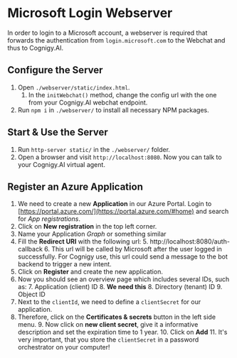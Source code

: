 # Microsoft Login Webserver

In order to login to a Microsoft account, a webserver is required that forwards the authentication from `login.microsoft.com` to the Webchat and thus to Cognigy.AI.

## Configure the Server

1. Open `./webserver/static/index.html`.
   1. In the `initWebchat()` method, change the config url with the one from your Cognigy.AI webchat endpoint.
2. Run `npm i` in `./webserver/` to install all necessary NPM packages.

## Start & Use the Server

1. Run `http-server static/` in the `./webserver/` folder.
2. Open a browser and visit `http://localhost:8080`.
Now you can talk to your Cognigy.AI virtual agent.

## Register an Azure Application

1. We need to create a new **Application** in our Azure Portal. Login to [https://portal.azure.com/](https://portal.azure.com/#home) and search for *App registrations*.
2. Click on **New registration** in the top left corner.
3. Name your Application *Graph* or something similar
4. Fill the **Redirect URI** with the following url: 
	5. http://localhost:8080/auth-callback
	6. This url will be called by Microsoft after the user logged in successfully. For Cognigy use, this url could send a message to the bot backend to trigger a new intent.
5. Click on **Register** and create the new application.
6. Now you should see an overview page which includes several IDs, such as:
	7. Application (client) ID
		8. **We need this**
	8. Directory (tenant) ID
	9. Object ID
7. Next to the `clientId`, we need to define a `clientSecret` for our application.
8. Therefore, click on the **Certificates & secrets** button in the left side menu.
	9. Now click on **new client secret**, give it a informative description and set the expiration time to 1 year.
	10. Click on **Add**
	11. It's very important, that you store the `clientSecret` in a password orchestrator on your computer!
